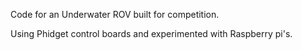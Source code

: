 Code for an Underwater ROV built for competition.

Using Phidget control boards and experimented with Raspberry pi's.
